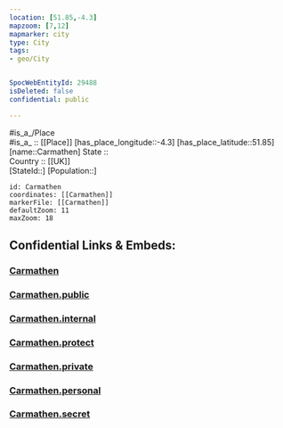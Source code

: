 ```yaml
---
location: [51.85,-4.3] 
mapzoom: [7,12] 
mapmarker: city 
type: City
tags:
- geo/City


SpocWebEntityId: 29488
isDeleted: false
confidential: public

---
```

#is_a_/Place  
#is_a_ :: [[Place]] 
[has_place_longitude::-4.3] 
[has_place_latitude::51.85] 
[name::Carmathen] 
State ::  
Country :: [[UK]]  
[StateId::] 
[Population::] 



```leaflet
id: Carmathen
coordinates: [[Carmathen]] 
markerFile: [[Carmathen]] 
defaultZoom: 11 
maxZoom: 18
```


## Confidential Links & Embeds: 

### [Carmathen](/_Standards/Earth/Continent/Europe/Europe~North/UK/Wales/counties~Wales/Carmarthenshire/cities~Carmarthenshire/Carmathen.md) 

### [Carmathen.public](/_public/Earth/Continent/Europe/Europe~North/UK/Wales/counties~Wales/Carmarthenshire/cities~Carmarthenshire/Carmathen.public.md) 

### [Carmathen.internal](/_internal/Earth/Continent/Europe/Europe~North/UK/Wales/counties~Wales/Carmarthenshire/cities~Carmarthenshire/Carmathen.internal.md) 

### [Carmathen.protect](/_protect/Earth/Continent/Europe/Europe~North/UK/Wales/counties~Wales/Carmarthenshire/cities~Carmarthenshire/Carmathen.protect.md) 

### [Carmathen.private](/_private/Earth/Continent/Europe/Europe~North/UK/Wales/counties~Wales/Carmarthenshire/cities~Carmarthenshire/Carmathen.private.md) 

### [Carmathen.personal](/_personal/Earth/Continent/Europe/Europe~North/UK/Wales/counties~Wales/Carmarthenshire/cities~Carmarthenshire/Carmathen.personal.md) 

### [Carmathen.secret](/_secret/Earth/Continent/Europe/Europe~North/UK/Wales/counties~Wales/Carmarthenshire/cities~Carmarthenshire/Carmathen.secret.md)


